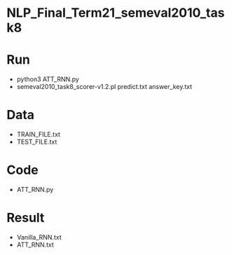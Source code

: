 # NLP_Final_Term21_semeval2010_task8
# Run
+ python3 ATT_RNN.py
+ semeval2010_task8_scorer-v1.2.pl predict.txt answer_key.txt
# Data
+ TRAIN_FILE.txt
+ TEST_FILE.txt
# Code
+ ATT_RNN.py
# Result
+ Vanilla_RNN.txt
+ ATT_RNN.txt
